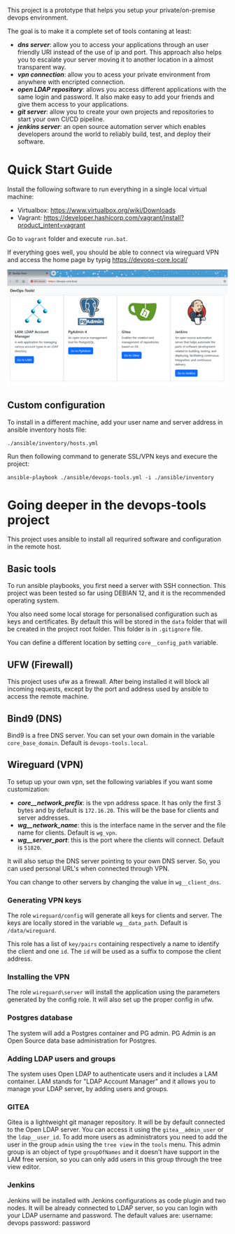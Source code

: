 
This project is a prototype that helps you setup your private/on-premise devops environment.

The goal is to make it a complete set of tools contaning at least:
- ***dns server***:  allow you to access your applications through an user friendly URI instead of the use of ip and port. This approach also helps you to escalate your server moving it to another location in a almost transparent way.
- ***vpn connection***: allow you to acess your private environment from anywhere with encripted connection.
- ***open LDAP repository***: allows you access different applications with the same login and password. It also make easy to add your friends and give them access to your applications.
- ***git server***: allow you to create your own projects and repositories to start your own CI/CD pipeline. 
- ***jenkins server***: an open source automation server which enables developers around the world to reliably build, test, and deploy their software.

# Quick Start Guide

Install the following software to run everything in a single local virtual machine:
- Virtualbox: https://www.virtualbox.org/wiki/Downloads
- Vagrant: https://developer.hashicorp.com/vagrant/install?product_intent=vagrant
  
Go to `vagrant` folder and execute `run.bat`.

If everything goes well, you should be able to connect via wireguard VPN and access the home page by typig https://devops-core.local/

![Home DevOps Tools](resources/home.png)

## Custom configuration

To install in a different machine, add your user name and server address in ansible inventory hosts file:
```
./ansible/inventory/hosts.yml
```

Run then following command to generate SSL/VPN keys and execure the project:
```
ansible-playbook ./ansible/devops-tools.yml -i ./ansible/inventory
```

# Going deeper in the devops-tools project

This project uses ansible to install all requrired software and configuration in the remote host.

## Basic tools

To run ansible playbooks, you first need a server with SSH connection. 
This project was been tested so far using DEBIAN 12, and it is the recommended operating system.

You also need some local storage for personalised configuration such as keys and certificates. By default this will be stored in the `data` folder that will be created in the project root folder. This folder is in `.gitignore` file.

You can define a different location by setting `core__config_path` variable.

## UFW (Firewall)

This project uses ufw as a firewall. After being installed it will block all incoming requests, except by the port and address used by ansible to access the remote machine.

## Bind9 (DNS)

Bind9 is a free DNS server.
You can set your own domain in the variable `core_base_domain`. Default is `devops-tools.local`.

## Wireguard (VPN)

To setup up your own vpn, set the following variables if you want some customization:
- ***core__network_prefix***: is the vpn address space. It has only the first 3 bytes and by default is `172.16.20`. This will be the base for clients and server addresses.
- ***wg__network_name***: this is the interface name in the server and the file name for clients. Default is `wg_vpn`.
- ***wg__server_port***: this is the port where the clients will connect.  Default is `51820`.

It will also setup the DNS server pointing to your own DNS server. So, you can used personal URL's when connected through VPN.

You can change to other servers by changing the value in `wg__client_dns`.

### Generating VPN keys

The role `wireguard/config` will generate all keys for clients and server. The keys are locally stored in the variable `wg__data_path`. Default is `/data/wireguard`.

This role has a list of `key/pairs` containing respectively a name to identify the client and one `id`. The `id` will be used as a suffix to compose the client address.

### Installing the VPN

The role `wireguard\server` will install the application using the parameters generated by the config role. It will also set up the proper config in ufw.

### Postgres database

The system will add a Postgres container and PG admin.
PG Admin is an Open Source data base administration for Postgres.

### Adding LDAP users and groups

The system uses Open LDAP to authenticate users and it includes a LAM container.
LAM stands for "LDAP Account Manager" and it allows you to manage your LDAP server, by adding users and groups.

### GITEA

Gitea is a lightweight git manager repository.
It will be by default connected to the Open LDAP server.
You can access it using the `gitea__admin_user` or the `ldap__user_id`.
To add more users as administrators you need to add the user in the group `admin` using the `tree view` in the `tools` menu.
This admin group is an object of type `groupOfNames` and it doesn't have support in the LAM free version, so you can only add users in this group through the tree view editor.

### Jenkins

Jenkins will be installed with Jenkins configurations as code plugin and two nodes.
It will be already connected to LDAP server, so you can login with your LDAP username and password.
The default values are:
username: devops
password: password
